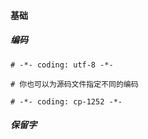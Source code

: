 #### 基础

##### 编码

```
# -*- coding: utf-8 -*-

# 你也可以为源码文件指定不同的编码

# -*- coding: cp-1252 -*-

```

##### 保留字

```

```

